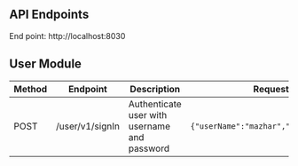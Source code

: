 ## API Endpoints
End point:  http://localhost:8030
## User Module


| Method | Endpoint        | Description                                  | Request Body                                               | Response |
|--------|-----------------|----------------------------------------------|------------------------------------------------------------|----------|
| POST   | /user/v1/signIn | Authenticate user with username and password | <pre>```{"userName":"mazhar","password":"mazhar"}```</pre> |          |
